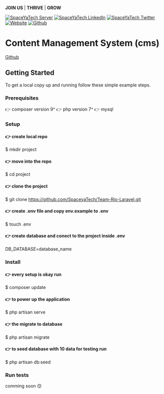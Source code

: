 **JOIN US** | **THRIVE** | **GROW**  

[![SpaceYaTech Server](https://dcbadge.vercel.app/api/server/wThVRr8NTN)](https://discord.gg/wThVRr8NTN)
[![SpaceYaTech LinkedIn](https://img.shields.io/badge/LinkedIn-0077B5?style=for-the-badge&logo=linkedin&logoColor=white)](https://ke.linkedin.com/company/spaceyatech)
[![SpaceYaTech Twitter](https://img.shields.io/badge/Twitter-1DA1F2?style=for-the-badge&logo=twitter&logoColor=white)](https://twitter.com/SpaceyaTech)
[![Website](https://img.shields.io/badge/website-07C160?style=for-the-badge&logoColor=white)](https://www.spaceyatech.com/#)
[![Github](https://img.shields.io/github/followers/SpaceyaTech.svg?style=social&label=Follow&maxAge=2592000)](https://github.com/SpaceyaTech/) 



# Content Management System (cms)

[Github](https://github.com/SpaceyaTech/Team-Rio-Laravel/)


## Getting Started

<!-- **This is an example of how you may give instructions on setting up your project locally.**

**Modify this file to match your project, remove sections that don't apply. For example: delete the testing section if the currect project doesn't require testing.** -->


To get a local copy up and running follow these simple example steps.

### Prerequisites
👉 composer version 9^
👉 php version 7^
👉 mysql

### Setup

#### 👉 create local repo
 $ mkdir project

#### 👉 move into the repo
$ cd project

#### 👉 clone the project
$ git clone https://github.com/SpaceyaTech/Team-Rio-Laravel.git

#### 👉 create .env file and copy env.example to .env
$ touch .env 

#### 👉 create database and conect to the project inside .env

DB_DATABASE=database_name


### Install
#### 👉 every setup is okay run
$ composer update

#### 👉 to power up the application
$ php  artisan serve

#### 👉 the migrate to database
$ php artisan migrate

#### 👉 to seed database with 10 data for testing run
$ php artisan db:seed

### Run tests
comming soon 😊
